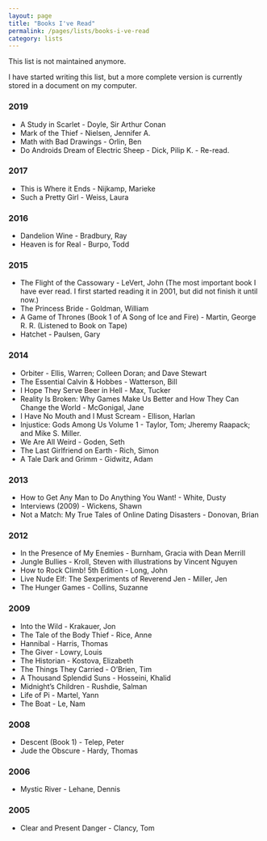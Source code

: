 ```yaml
---
layout: page
title: "Books I've Read"
permalink: /pages/lists/books-i-ve-read
category: lists
---
```

This list is not maintained anymore.

<!-- wp:paragraph -->
<p>I have started writing this list, but a more complete version is currently stored in a document on my computer.</p>
<!-- /wp:paragraph -->

<!-- wp:heading {"level":3} -->
<h3>2019</h3>
<!-- /wp:heading -->

<!-- wp:list -->
<ul><li>A Study in Scarlet - Doyle, Sir Arthur Conan</li><li>Mark of the Thief - Nielsen, Jennifer A.</li><li>Math with Bad Drawings - Orlin, Ben</li><li>Do Androids Dream of Electric Sheep - Dick, Pilip K. - Re-read.</li></ul>
<!-- /wp:list -->

<!-- wp:heading {"level":3} -->
<h3>2017</h3>
<!-- /wp:heading -->

<!-- wp:list -->
<ul><li>This is Where it Ends - Nijkamp, Marieke </li><li>Such a Pretty Girl - Weiss, Laura</li></ul>
<!-- /wp:list -->

<!-- wp:heading {"level":3} -->
<h3>2016</h3>
<!-- /wp:heading -->

<!-- wp:list -->
<ul><li> Dandelion Wine - Bradbury, Ray</li><li> Heaven is for Real - Burpo, Todd</li></ul>
<!-- /wp:list -->

<!-- wp:heading {"level":3} -->
<h3>2015</h3>
<!-- /wp:heading -->

<!-- wp:list -->
<ul><li> The Flight
 of the Cassowary - LeVert, John (The most important book I have ever 
read. I first started reading it in 2001, but did not finish it until 
now.)</li><li> The Princess Bride - Goldman, William</li><li> A Game of Thrones (Book 1 of A Song of Ice and Fire) - Martin, George R. R. (Listened to Book on Tape)</li><li> Hatchet - Paulsen, Gary</li></ul>
<!-- /wp:list -->

<!-- wp:heading {"level":3} -->
<h3>2014</h3>
<!-- /wp:heading -->

<!-- wp:list -->
<ul><li> Orbiter - Ellis, Warren; Colleen Doran; and Dave Stewart</li><li> The Essential Calvin &amp; Hobbes - Watterson, Bill</li><li> I Hope They Serve Beer in Hell - Max, Tucker</li><li> Reality Is Broken: Why Games Make Us Better and How They Can Change the World - McGonigal, Jane</li><li> I Have No Mouth and I Must Scream - Ellison, Harlan</li><li> Injustice: Gods Among Us Volume 1 - Taylor, Tom; Jheremy Raapack; and Mike S. Miller.</li><li> We Are All Weird - Goden, Seth</li><li> The Last Girlfriend on Earth - Rich, Simon</li><li> A Tale Dark and Grimm - Gidwitz, Adam</li></ul>
<!-- /wp:list -->

<!-- wp:heading {"level":3} -->
<h3>2013</h3>
<!-- /wp:heading -->

<!-- wp:list -->
<ul><li> How to Get Any Man to Do Anything You Want! - White, Dusty</li><li> Interviews (2009) - Wickens, Shawn</li><li> Not a Match: My True Tales of Online Dating Disasters - Donovan, Brian</li></ul>
<!-- /wp:list -->

<!-- wp:heading {"level":3} -->
<h3>2012</h3>
<!-- /wp:heading -->

<!-- wp:list -->
<ul><li> In the Presence of My Enemies - Burnham, Gracia with Dean Merrill</li><li> Jungle Bullies - Kroll, Steven with illustrations by Vincent Nguyen</li><li> How to Rock Climb! 5th Edition - Long, John</li><li> Live Nude Elf: The Sexperiments of Reverend Jen - Miller, Jen</li><li> The Hunger Games - Collins, Suzanne</li></ul>
<!-- /wp:list -->

<!-- wp:heading {"level":3} -->
<h3>2009</h3>
<!-- /wp:heading -->

<!-- wp:list -->
<ul><li> Into the Wild - Krakauer, Jon</li><li> The Tale of the Body Thief - Rice, Anne</li><li> Hannibal - Harris, Thomas</li><li> The Giver - Lowry, Louis</li><li> The Historian - Kostova, Elizabeth</li><li> The Things They Carried - O’Brien, Tim</li><li> A Thousand Splendid Suns - Hosseini, Khalid</li><li> Midnight’s Children - Rushdie, Salman</li><li> Life of Pi - Martel, Yann </li><li> The Boat - Le, Nam</li></ul>
<!-- /wp:list -->

<!-- wp:heading {"level":3} -->
<h3>2008</h3>
<!-- /wp:heading -->

<!-- wp:list -->
<ul><li> Descent (Book 1) - Telep, Peter</li><li> Jude the Obscure - Hardy, Thomas</li></ul>
<!-- /wp:list -->

<!-- wp:heading {"level":3} -->
<h3>2006</h3>
<!-- /wp:heading -->

<!-- wp:list -->
<ul><li> Mystic River - Lehane, Dennis</li></ul>
<!-- /wp:list -->

<!-- wp:heading {"level":3} -->
<h3>2005</h3>
<!-- /wp:heading -->

<!-- wp:list -->
<ul><li> Clear and Present Danger - Clancy, Tom</li></ul>
<!-- /wp:list -->
